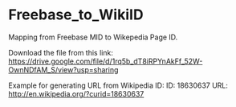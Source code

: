 # Freebase_to_WikiID

Mapping from Freebase MID to Wikepedia Page ID.

Download the file from this link:
https://drive.google.com/file/d/1rq5b_dT8iRPYnAkFf_52W-OwnNDfAM_S/view?usp=sharing

Example for generating URL from Wikipedia ID:
ID: 18630637
URL: http://en.wikipedia.org/?curid=18630637
